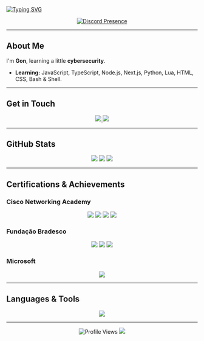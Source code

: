 [![Typing SVG](https://readme-typing-svg.herokuapp.com?color=e6dc2e&lines=Hi,+i'm+gon+)](https://git.io/typing-svg)

<p align="center">
  <a href="https://discord.com/users/311773217645920256">
    <img src="https://lanyard.cnrad.dev/api/311773217645920256" alt="Discord Presence" />
  </a>
</p>

---

## About Me

I'm **Gon**, learning a little **cybersecurity**.

- **Learning:** JavaScript, TypeScript, Node.js, Next.js, Python, Lua, HTML, CSS, Bash & Shell.

---

## Get in Touch

<p align="center">
  <a href="https://discord.com/users/311773217645920256">
    <img src="https://img.shields.io/badge/Discord-codificou-5865F2?style=for-the-badge&logo=discord&logoColor=white" />
  </a>
  <a href="https://t.me/feicoes">
    <img src="https://img.shields.io/badge/Telegram-@feicoes-26A5E4?style=for-the-badge&logo=telegram&logoColor=white" />
  </a>
</p>

---

## GitHub Stats

<p align="center">
  <img src="https://github-readme-stats.vercel.app/api?username=Yankkj&show_icons=true&theme=dark&hide_border=true" />
  <img src="https://github-readme-stats.vercel.app/api/top-langs/?username=Yankkj&theme=dark&hide_border=true&layout=compact" />
  <img src="https://github-readme-streak-stats.herokuapp.com/?user=Yankkj&theme=dark&hide_border=true" />
</p>

---

## Certifications & Achievements

### Cisco Networking Academy
<p align="center">
  <img src="https://img.shields.io/badge/Junior%20Cybersecurity%20Analyst-253149?style=for-the-badge&logo=cisco&logoColor=white" />
  <img src="https://img.shields.io/badge/Ethical%20Hacker-253149?style=for-the-badge&logo=cisco&logoColor=white" />
  <img src="https://img.shields.io/badge/Cybersecurity%20Threat%20Management-253149?style=for-the-badge&logo=cisco&logoColor=white" />
  <img src="https://img.shields.io/badge/Introduction%20to%20Cybersecurity-253149?style=for-the-badge&logo=cisco&logoColor=white" />
</p>

### Fundação Bradesco
<p align="center">
  <img src="https://img.shields.io/badge/Information%20Security-14h-D32F2F?style=for-the-badge" />
  <img src="https://img.shields.io/badge/IT%20Fundamentals-7h-D32F2F?style=for-the-badge" />
  <img src="https://img.shields.io/badge/LGPD-2h-D32F2F?style=for-the-badge" />
</p>

### Microsoft
<p align="center">
  <img src="https://img.shields.io/badge/Create%20a%20Website-2h-00A4EF?style=for-the-badge&logo=microsoft&logoColor=white" />
</p>

---

## Languages & Tools

<p align="center">
  <a href="https://skillicons.dev">
    <img src="https://skillicons.dev/icons?i=js,ts,nodejs,nextjs,py,lua,html,css,bash,windows&perline=5" />
  </a>
</p>

---

<p align="center">
  <img src="https://komarev.com/ghpvc/?username=Yankkj&color=yellow&style=for-the-badge" alt="Profile Views" />
  <img src="https://img.shields.io/badge/Code%20Style-Obsessive-blue?style=for-the-badge&logo=github" />
</p>
